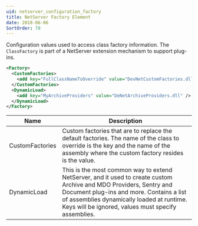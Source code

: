 ```yaml
---
uid: netserver_configuration_factory
title: NetServer Factory Element
date: 2018-06-06
SortOrder: 78
---
```

Configuration values used to access class factory information. The ```ClassFactory``` is part of a NetServer extension mechanism to support plug-ins.

```xml
<Factory>
  <CustomFactories>
    <add key="FullClassNameToOverride" value="DevNetCustomFactories.dll" />
  </CustomFactories>
  <DynamicLoad>
    <add key="MyArchiveProviders" value="DeNetArchiveProviders.dll" />
  </DynamicLoad>
</Factory>
```

|Name|Description|
|------------|----|
|CustomFactories|Custom factories that are to replace the default factories. The name of the class to override is the key and the name of the assembly where the custom factory resides is the value.|
|DynamicLoad|This is the most common way to extend NetServer, and it used to create custom Archive and MDO Providers, Sentry and Document plug-ins and more. Contains a list of assemblies dynamically loaded at runtime. Keys will be ignored, values must specify assemblies.|
